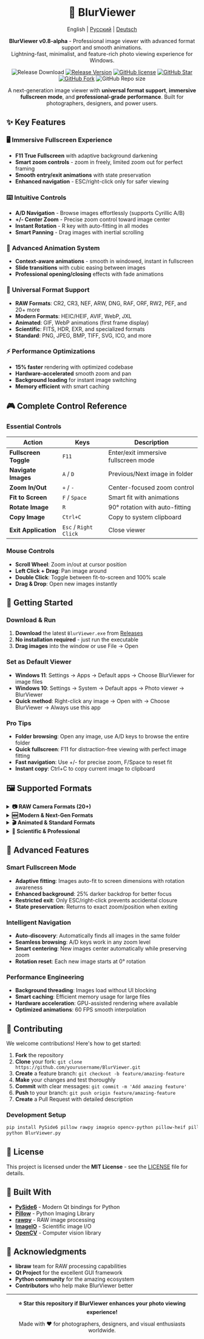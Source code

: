 <h1 align="center">📸 BlurViewer</h1>
<div align="center">

English | [Русский](./README.ru.md) | [Deutsch](./README.de.md)

**BlurViewer v0.8-alpha** - Professional image viewer with advanced format support and smooth animations.  
Lightning-fast, minimalist, and feature-rich photo viewing experience for Windows.

![Release Download](https://img.shields.io/github/downloads/amtiYo/BlurViewer/total?style=flat-square)
[![Release Version](https://img.shields.io/github/v/release/amtiYo/BlurViewer?style=flat-square)](https://github.com/amtiYo/BlurViewer/releases/latest)
[![GitHub license](https://img.shields.io/github/license/amtiYo/BlurViewer?style=flat-square)](LICENSE)
[![GitHub Star](https://img.shields.io/github/stars/amtiYo/BlurViewer?style=flat-square)](https://github.com/amtiYo/BlurViewer/stargazers)
[![GitHub Fork](https://img.shields.io/github/forks/amtiYo/BlurViewer?style=flat-square)](https://github.com/amtiYo/BlurViewer/network/members)
![GitHub Repo size](https://img.shields.io/github/repo-size/amtiYo/BlurViewer?style=flat-square&color=3cb371)

A next-generation image viewer with **universal format support**, **immersive fullscreen mode**, and **professional-grade performance**. Built for photographers, designers, and power users.
</div>

## ✨ Key Features

### 🖥️ **Immersive Fullscreen Experience**
- **F11 True Fullscreen** with adaptive background darkening
- **Smart zoom controls** - zoom in freely, limited zoom out for perfect framing
- **Smooth entry/exit animations** with state preservation
- **Enhanced navigation** - ESC/right-click only for safer viewing

### ⌨️ **Intuitive Controls**
- **A/D Navigation** - Browse images effortlessly (supports Cyrillic А/В)
- **+/- Center Zoom** - Precise zoom control toward image center
- **Instant Rotation** - R key with auto-fitting in all modes
- **Smart Panning** - Drag images with inertial scrolling

### 🎨 **Advanced Animation System**
- **Context-aware animations** - smooth in windowed, instant in fullscreen
- **Slide transitions** with cubic easing between images
- **Professional opening/closing** effects with fade animations

### 📁 **Universal Format Support**
- **RAW Formats**: CR2, CR3, NEF, ARW, DNG, RAF, ORF, RW2, PEF, and 20+ more
- **Modern Formats**: HEIC/HEIF, AVIF, WebP, JXL
- **Animated**: GIF, WebP animations (first frame display)
- **Scientific**: FITS, HDR, EXR, and specialized formats
- **Standard**: PNG, JPEG, BMP, TIFF, SVG, ICO, and more

### ⚡ **Performance Optimizations**
- **15% faster** rendering with optimized codebase
- **Hardware-accelerated** smooth zoom and pan
- **Background loading** for instant image switching
- **Memory efficient** with smart caching

## 🎮 Complete Control Reference

### Essential Controls
| Action | Keys | Description |
|--------|------|-------------|
| **Fullscreen Toggle** | `F11` | Enter/exit immersive fullscreen mode |
| **Navigate Images** | `A` / `D` | Previous/Next image in folder |
| **Zoom In/Out** | `+` / `-` | Center-focused zoom control |
| **Fit to Screen** | `F` / `Space` | Smart fit with animations |
| **Rotate Image** | `R` | 90° rotation with auto-fitting |
| **Copy Image** | `Ctrl+C` | Copy to system clipboard |
| **Exit Application** | `Esc` / `Right Click` | Close viewer |

### Mouse Controls
- **Scroll Wheel**: Zoom in/out at cursor position
- **Left Click + Drag**: Pan image around
- **Double Click**: Toggle between fit-to-screen and 100% scale
- **Drag & Drop**: Open new images instantly

## 🚀 Getting Started

### Download & Run
1. **Download** the latest `BlurViewer.exe` from [Releases](https://github.com/amtiYo/BlurViewer/releases/latest)
2. **No installation required** - just run the executable
3. **Drag images** into the window or use File → Open

### Set as Default Viewer
- **Windows 11**: Settings → Apps → Default apps → Choose BlurViewer for image files
- **Windows 10**: Settings → System → Default apps → Photo viewer → BlurViewer
- **Quick method**: Right-click any image → Open with → Choose BlurViewer → Always use this app

### Pro Tips
- **Folder browsing**: Open any image, use A/D keys to browse the entire folder
- **Quick fullscreen**: F11 for distraction-free viewing with perfect image fitting
- **Fast navigation**: Use +/- for precise zoom, F/Space to reset fit
- **Instant copy**: Ctrl+C to copy current image to clipboard

## 🖼️ Supported Formats

<details>
<summary><strong>📷 RAW Camera Formats (20+)</strong></summary>

- **Canon**: CR2, CR3
- **Nikon**: NEF
- **Sony**: ARW
- **Adobe**: DNG
- **Fujifilm**: RAF
- **Olympus**: ORF
- **Panasonic**: RW2
- **Pentax**: PEF, PTX
- **Samsung**: SRW
- **Sigma**: X3F
- **Minolta**: MRW
- **Kodak**: DCR, KDC
- **Epson**: ERF
- **Mamiya**: MEF
- **Leaf**: MOS
- **Phase One**: IIQ
- **Red**: R3D
- **Hasselblad**: 3FR, FFF
</details>

<details>
<summary><strong>🆕 Modern & Next-Gen Formats</strong></summary>

- **HEIC/HEIF**: Apple Photos format with full metadata
- **AVIF**: Next-generation format with superior compression
- **WebP**: Google's efficient web format (static & animated)
- **JXL**: JPEG XL for future-proof archiving
</details>

<details>
<summary><strong>🎬 Animated & Standard Formats</strong></summary>

- **Animated**: GIF, WebP (first frame display)
- **Standard**: PNG, JPEG/JPG, BMP, TIFF/TIF
- **Vector**: SVG (rasterized display)
- **Legacy**: ICO, XBM, XPM, PBM, PGM, PPM
</details>

<details>
<summary><strong>🔬 Scientific & Professional</strong></summary>

- **Astronomy**: FITS files
- **HDR**: HDR, EXR (high dynamic range)
- **Design**: PSD (Photoshop layers, partial support)
- **Medical**: DICOM (basic support)
</details>

## 🔧 Advanced Features

### Smart Fullscreen Mode
- **Adaptive fitting**: Images auto-fit to screen dimensions with rotation awareness
- **Enhanced background**: 25% darker backdrop for better focus
- **Restricted exit**: Only ESC/right-click prevents accidental closure
- **State preservation**: Returns to exact zoom/position when exiting

### Intelligent Navigation
- **Auto-discovery**: Automatically finds all images in the same folder
- **Seamless browsing**: A/D keys work in any zoom level
- **Smart centering**: New images center automatically while preserving zoom
- **Rotation reset**: Each new image starts at 0° rotation

### Performance Engineering
- **Background threading**: Images load without UI blocking
- **Smart caching**: Efficient memory usage for large files
- **Hardware acceleration**: GPU-assisted rendering where available
- **Optimized animations**: 60 FPS smooth interpolation

## 🤝 Contributing

We welcome contributions! Here's how to get started:

1. **Fork** the repository
2. **Clone** your fork: `git clone https://github.com/yourusername/BlurViewer.git`
3. **Create** a feature branch: `git checkout -b feature/amazing-feature`
4. **Make** your changes and test thoroughly
5. **Commit** with clear messages: `git commit -m 'Add amazing feature'`
6. **Push** to your branch: `git push origin feature/amazing-feature`
7. **Create** a Pull Request with detailed description

### Development Setup
```bash
pip install PySide6 pillow rawpy imageio opencv-python pillow-heif pillow-avif-plugin
python BlurViewer.py
```

## 📝 License

This project is licensed under the **MIT License** - see the [LICENSE](LICENSE) file for details.

## 🔗 Built With

- **[PySide6](https://doc.qt.io/qtforpython/)** - Modern Qt bindings for Python
- **[Pillow](https://pillow.readthedocs.io/)** - Python Imaging Library
- **[rawpy](https://github.com/letmaik/rawpy)** - RAW image processing
- **[ImageIO](https://imageio.github.io/)** - Scientific image I/O
- **[OpenCV](https://opencv.org/)** - Computer vision library

## 🙏 Acknowledgments

- **libraw** team for RAW processing capabilities
- **Qt Project** for the excellent GUI framework
- **Python community** for the amazing ecosystem
- **Contributors** who help make BlurViewer better

---

<div align="center">

**⭐ Star this repository if BlurViewer enhances your photo viewing experience!**

Made with ❤️ for photographers, designers, and visual enthusiasts worldwide.

</div>
